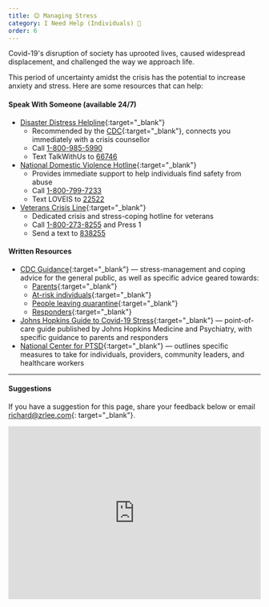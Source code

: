 ```yaml
---
title: 😌 Managing Stress
category: I Need Help (Individuals) 🙋
order: 6
---
```


Covid-19's disruption of society has uprooted lives, caused widespread displacement, and challenged the way we approach life. 

This period of uncertainty amidst the crisis has the potential to increase anxiety and stress. Here are some resources that can help:

#### Speak With Someone (available 24/7)
- [Disaster Distress Helpline](https://www.samhsa.gov/find-help/disaster-distress-helpline/?utm_source=crisiscommunity.com){:target="_blank"}
    - Recommended by the [CDC](https://www.cdc.gov/coronavirus/2019-ncov/daily-life-coping/managing-stress-anxiety.html?utm_source=crisiscommunity.com){:target="_blank"}, connects you immediately with a crisis counsellor
    - Call [1-800-985-5990](tel:18009855990)
    - Text TalkWithUs to [66746](sms:66746&body=TalkWithUs)
- [National Domestic Violence Hotline](https://www.thehotline.org/?utm_source=crisiscommunity.com){:target="_blank"}
    - Provides immediate support to help individuals find safety from abuse
    - Call [1-800-799-7233](tel:18007997233)
    - Text LOVEIS to [22522](sms:22522&body=LOVEIS)
- [Veterans Crisis Line](https://www.mentalhealth.va.gov/suicide_prevention/veterans-crisis-line.asp?utm_source=crisiscommunity.com){:target="_blank"}
    - Dedicated crisis and stress-coping hotline for veterans
    - Call [1-800-273-8255](tel:18002738255) and Press 1
    - Send a text to [838255](sms:838255)

#### Written Resources
- [CDC Guidance](https://www.cdc.gov/coronavirus/2019-ncov/daily-life-coping/managing-stress-anxiety.html/?utm_source=crisiscommunity.com){:target="_blank"} — stress-management and coping advice for the general public, as well as specific advice geared towards:
    - [Parents](https://www.cdc.gov/coronavirus/2019-ncov/daily-life-coping/managing-stress-anxiety.html/#parents?utm_source=crisiscommunity.com){:target="_blank"}
    - [At-risk individuals](https://www.cdc.gov/coronavirus/2019-ncov/daily-life-coping/managing-stress-anxiety.html/#risk?utm_source=crisiscommunity.com){:target="_blank"}
    - [People leaving quarantine](https://www.cdc.gov/coronavirus/2019-ncov/daily-life-coping/managing-stress-anxiety.html/#quarantine?utm_source=crisiscommunity.com){:target="_blank"}
    - [Responders](https://www.cdc.gov/coronavirus/2019-ncov/daily-life-coping/managing-stress-anxiety.html/#responders?utm_source=crisiscommunity.com){:target="_blank"}
- [Johns Hopkins Guide to Covid-19 Stress](https://www.hopkinsmedicine.org/health/conditions-and-diseases/coronavirus/stressed-about-covid19-heres-what-can-help/?utm_source=crisiscommunity.com){:target="_blank"} — point-of-care guide published by Johns Hopkins Medicine and Psychiatry, with specific guidance to parents and responders
- [National Center for PTSD](https://www.ptsd.va.gov/covid/?utm_source=crisiscommunity.com){:target="_blank"} — outlines specific measures to take for individuals, providers, community leaders, and healthcare workers

---

#### Suggestions
If you have a suggestion for this page, share your feedback below or email [richard@zrlee.com](mailto:richard@zrlee.com){: target="_blank"}.

<iframe src="https://docs.google.com/forms/d/e/1FAIpQLSdhP6ZAg7uHKNE-Di5EGuRCwhly8vJVmrgkJbJz-6bclcKwtA/viewform?embedded=true" width="100%" height="345" frameborder="0" marginheight="0" marginwidth="0">Loading&hellip;</iframe>